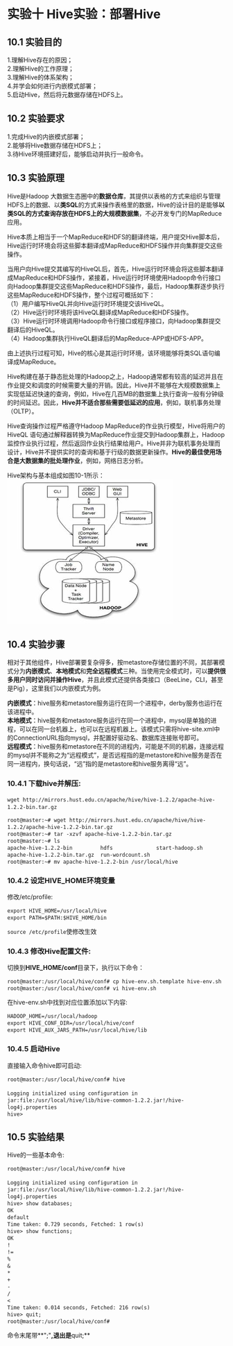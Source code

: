 ﻿#  实验十 Hive实验：部署Hive

## 10.1 实验目的
1.理解Hive存在的原因；  
2.理解Hive的工作原理；  
3.理解Hive的体系架构；  
4.并学会如何进行内嵌模式部署；  
5.启动Hive，然后将元数据存储在HDFS上。

## 10.2 实验要求
1.完成Hive的内嵌模式部署；  
2.能够将Hive数据存储在HDFS上；  
3.待Hive环境搭建好后，能够启动并执行一般命令。

## 10.3 实验原理
Hive是Hadoop 大数据生态圈中的**数据仓库**，其提供以表格的方式来组织与管理HDFS上的数据、以**类SQL**的方式来操作表格里的数据，Hive的设计目的是能够**以类SQL的方式查询存放在HDFS上的大规模数据集**，不必开发专门的MapReduce应用。  

Hive本质上相当于一个MapReduce和HDFS的翻译终端，用户提交Hive脚本后，Hive运行时环境会将这些脚本翻译成MapReduce和HDFS操作并向集群提交这些操作。  

当用户向Hive提交其编写的HiveQL后，首先，Hive运行时环境会将这些脚本翻译成MapReduce和HDFS操作，紧接着，Hive运行时环境使用Hadoop命令行接口向Hadoop集群提交这些MapReduce和HDFS操作，最后，Hadoop集群逐步执行这些MapReduce和HDFS操作，整个过程可概括如下：  
（1）用户编写HiveQL并向Hive运行时环境提交该HiveQL。  
（2）Hive运行时环境将该HiveQL翻译成MapReduce和HDFS操作。  
（3）Hive运行时环境调用Hadoop命令行接口或程序接口，向Hadoop集群提交翻译后的HiveQL。  
（4）Hadoop集群执行HiveQL翻译后的MapReduce-APP或HDFS-APP。  

由上述执行过程可知，Hive的核心是其运行时环境，该环境能够将类SQL语句编译成MapReduce。  

Hive构建在基于静态批处理的Hadoop之上，Hadoop通常都有较高的延迟并且在作业提交和调度的时候需要大量的开销。因此，Hive并不能够在大规模数据集上实现低延迟快速的查询，例如，Hive在几百MB的数据集上执行查询一般有分钟级的时间延迟。因此，**Hive并不适合那些需要低延迟的应用**，例如，联机事务处理（OLTP）。

Hive查询操作过程严格遵守Hadoop MapReduce的作业执行模型，Hive将用户的HiveQL 语句通过解释器转换为MapReduce作业提交到Hadoop集群上，Hadoop监控作业执行过程，然后返回作业执行结果给用户。Hive并非为联机事务处理而设计，Hive并不提供实时的查询和基于行级的数据更新操作。**Hive的最佳使用场合是大数据集的批处理作业**，例如，网络日志分析。  

Hive架构与基本组成如图10-1所示：  
![图](./images/10-1.jpg)

## 10.4 实验步骤
相对于其他组件，Hive部署要复杂得多，按metastore存储位置的不同，其部署模式分为**内嵌模式**、**本地模式**和**完全远程模式**三种。当使用完全模式时，可以**提供很多用户同时访问并操作Hive**，并且此模式还提供各类接口（BeeLine，CLI，甚至是Pig），这里我们以内嵌模式为例。

**内嵌模式**：hive服务和metastore服务运行在同一个进程中，derby服务也运行在该进程中。  
**本地模式**：hive服务和metastore服务运行在同一个进程中，mysql是单独的进程，可以在同一台机器上，也可以在远程机器上。该模式只需将hive-site.xml中的ConnectionURL指向mysql，并配置好驱动名、数据库连接账号即可。  
**远程模式**：hive服务和metastore在不同的进程内，可能是不同的机器，连接远程的mysql并不能称之为“远程模式”，是否远程指的是metastore和hive服务是否在同一进程内，换句话说，“远”指的是metastore和hive服务离得“远”。

### 10.4.1 下载hive并解压:
`wget http://mirrors.hust.edu.cn/apache/hive/hive-1.2.2/apache-hive-1.2.2-bin.tar.gz`

```
root@master:~# wget http://mirrors.hust.edu.cn/apache/hive/hive-1.2.2/apache-hive-1.2.2-bin.tar.gz
root@master:~# tar -xzvf apache-hive-1.2.2-bin.tar.gz 
root@master:~# ls
apache-hive-1.2.2-bin         hdfs              start-hadoop.sh
apache-hive-1.2.2-bin.tar.gz  run-wordcount.sh
root@master:~# mv apache-hive-1.2.2-bin /usr/local/hive
```

### 10.4.2 设定HIVE_HOME环境变量

修改/etc/profile:  
```
export HIVE_HOME=/usr/local/hive
export PATH=$PATH:$HIVE_HOME/bin
```
`source /etc/profile`使修改生效

### 10.4.3 修改Hive配置文件:  
切换到**HIVE_HOME/conf**目录下，执行以下命令：
```
root@master:/usr/local/hive/conf# cp hive-env.sh.template hive-env.sh 
root@master:/usr/local/hive/conf# vi hive-env.sh
```

在hive-env.sh中找到对应位置添加以下内容:
```
HADOOP_HOME=/usr/local/hadoop
export HIVE_CONF_DIR=/usr/local/hive/conf
export HIVE_AUX_JARS_PATH=/usr/local/hive/lib
```

### 10.4.5 启动Hive
直接输入命令hive即可启动:
```
root@master:/usr/local/hive/conf# hive

Logging initialized using configuration in jar:file:/usr/local/hive/lib/hive-common-1.2.2.jar!/hive-log4j.properties
hive> 
```

## 10.5 实验结果
Hive的一些基本命令:  
```
root@master:/usr/local/hive/conf# hive

Logging initialized using configuration in jar:file:/usr/local/hive/lib/hive-common-1.2.2.jar!/hive-log4j.properties
hive> show databases;
OK
default
Time taken: 0.729 seconds, Fetched: 1 row(s)
hive> show functions;
OK
!
!=
%
&
*
+
-
/
<
Time taken: 0.014 seconds, Fetched: 216 row(s)
hive> quit;
root@master:/usr/local/hive/conf# 
```

命令末尾带**";"**,退出是**quit;**


